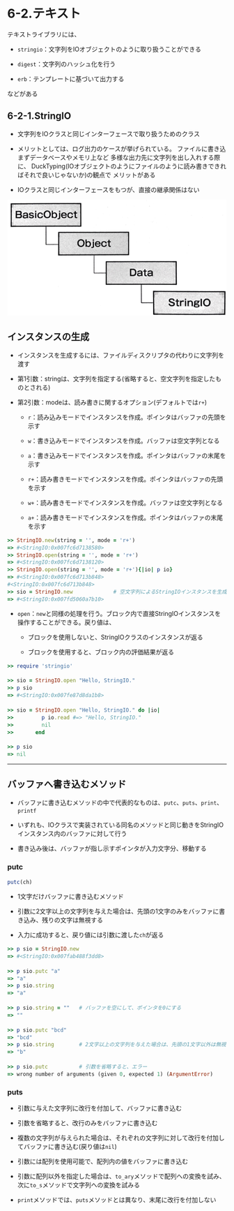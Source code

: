 6-2.テキスト
===========

テキストライブラリには、

* `stringio`：文字列をIOオブジェクトのように取り扱うことができる

* `digest`：文字列のハッシュ化を行う

* `erb`：テンプレートに基づいて出力する

などがある

## 6-2-1.StringIO

* 文字列をIOクラスと同じインターフェースで取り扱うためのクラス

* メリットとしては、ログ出力のケースが挙げられている。 ファイルに書き込まずデータベースやメモリ上など 多様な出力先に文字列を出し入れする際に、
  DuckTyping(IOオブジェクトのようにファイルのように読み書きできればそれで良いじゃないか)の観点で メリットがある

* IOクラスと同じインターフェースをもつが、直接の継承関係はない

![StringIOの継承ツリー](./images/6-2/StringIOの継承ツリー.png)

## インスタンスの生成

* インスタンスを生成するには、ファイルディスクリプタの代わりに文字列を渡す

* 第1引数：stringは、文字列を指定する(省略すると、空文字列を指定したものとされる)

* 第2引数：modeは、読み書きに関するオプション(デフォルトでは`r+`)

  * `r`：読み込みモードでインスタンスを作成。ポインタはバッファの先頭を示す

  * `w`：書き込みモードでインスタンスを作成。バッファは空文字列となる

  * `a`：書き込みモードでインスタンスを作成。ポインタはバッファの末尾を示す

  * `r+`：読み書きモードでインスタンスを作成。ポインタはバッファの先頭を示す

  * `w+`：読み書きモードでインスタンスを作成。バッファは空文字列となる

  * `a+`：読み書きモードでインスタンスを作成。ポインタはバッファの末尾を示す

```ruby
>> StringIO.new(string = '', mode = 'r+')
=> #<StringIO:0x007fc6d7138580>
>> StringIO.open(string = '', mode = 'r+')
=> #<StringIO:0x007fc6d7138120>
>> StringIO.open(string = '', mode = 'r+'){|io| p io}
=> #<StringIO:0x007fc6d713b848>
#<StringIO:0x007fc6d713b848>
>> sio = StringIO.new             # 空文字列によるStringIOインスタンスを生成
=> #<StringIO:0x007fd5060a7b10>
```

* `open`：`new`と同様の処理を行う。ブロック内で直接StringIOインスタンスを操作することができる。戻り値は、

  * ブロックを使用しないと、StringIOクラスのインスタンスが返る

  * ブロックを使用すると、ブロック内の評価結果が返る

```ruby
>> require 'stringio'

>> sio = StringIO.open "Hello, StringIO."
>> p sio
=> #<StringIO:0x007fe87d8da1b8>

>> sio = StringIO.open "Hello, StringIO." do |io|
>>         p io.read #=> "Hello, StringIO."
>>         nil
>>       end

>> p sio
=> nil
```

***

## バッファへ書き込むメソッド

* バッファに書き込むメソッドの中で代表的なものは、`putc`、`puts`、`print`、`printf`

* いずれも、IOクラスで実装されている同名のメソッドと同じ動きをStringIOインスタンス内のバッファに対して行う

* 書き込み後は、バッファが指し示すポインタが入力文字分、移動する

### putc

```ruby
putc(ch)
```

* 1文字だけバッファに書き込むメソッド

* 引数に2文字以上の文字列を与えた場合は、先頭の1文字のみをバッファに書き込み、残りの文字は無視する

* 入力に成功すると、戻り値には引数に渡した`ch`が返る

```ruby
>> p sio = StringIO.new
=> #<StringIO:0x007fab488f3dd8>

>> p sio.putc "a"
=> "a"
>> p sio.string
=> "a"

>> p sio.string = ""   # バッファを空にして、ポインタを0にする
=> ""

>> p sio.putc "bcd"
=> "bcd"
>> p sio.string        # 2文字以上の文字列を与えた場合は、先頭の1文字以外は無視される
=> "b"

>> p sio.putc          # 引数を省略すると、エラー
=> wrong number of arguments (given 0, expected 1) (ArgumentError)
```

### puts

* 引数に与えた文字列に改行を付加して、バッファに書き込む

* 引数を省略すると、改行のみをバッファに書き込む

* 複数の文字列が与えられた場合は、それぞれの文字列に対して改行を付加してバッファに書き込む(戻り値は`nil`)

* 引数には配列を使用可能で、配列内の値をバッファに書き込む

* 引数に配列以外を指定した場合は、`to_ary`メソッドで配列への変換を試み、次に`to_s`メソッドで文字列への変換を試みる

* `print`メソッドでは、`puts`メソッドとは異なり、末尾に改行を付加しない

```ruby

```
